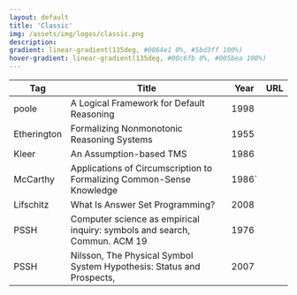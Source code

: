 ```yaml
---
layout: default
title: 'Classic'
img: /assets/img/logos/classic.png
description: 
gradient: linear-gradient(135deg, #0064e1 0%, #5bd3ff 100%)
hover-gradient: linear-gradient(135deg, #00c6fb 0%, #005bea 100%)
---
```


| Tag | Title | Year | URL | 
|---| -----| ----| ----|
| poole | A Logical Framework for Default Reasoning | 1998 | 
| Etherington | Formalizing Nonmonotonic Reasoning  Systems | 1955 |
| Kleer | An Assumption-based TMS | 1986 | 
| McCarthy | Applications of Circumscription to Formalizing Common-Sense Knowledge | 1986`
| Lifschitz | What Is Answer Set Programming? | 2008 |
| PSSH |Computer science as empirical inquiry: symbols and search, Commun. ACM 19 |  1976 
| PSSH | Nilsson, The Physical Symbol System Hypothesis: Status and Prospects, | 2007 
